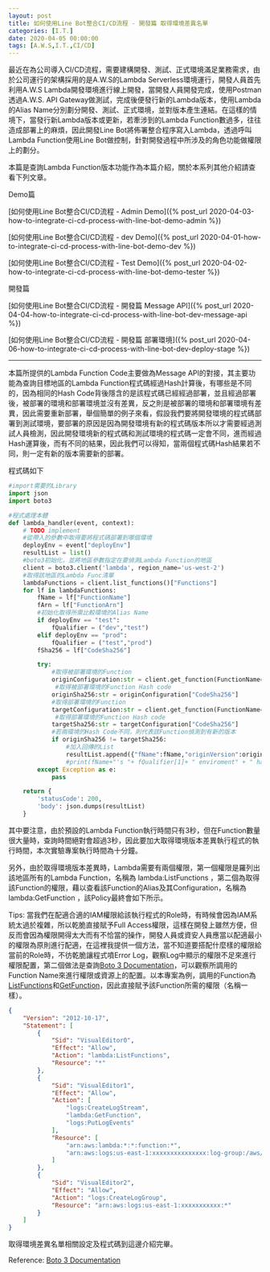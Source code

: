 ```yaml
---
layout: post
title: 如何使用Line Bot整合CI/CD流程 - 開發篇 取得環境差異名單
categories: [I.T.]
date: 2020-04-05 00:00:00
tags: [A.W.S,I.T.,CI/CD]
---
```

最近在為公司導入CI/CD流程，需要建構開發、測試、正式環境滿足業務需求，由於公司運行的架構採用的是A.W.S的Lambda Serverless環境運行，開發人員首先利用A.W.S Lambda開發環境進行線上開發，當開發人員開發完成，使用Postman透過A.W.S. API Gateway做測試，完成後便發行新的Lambda版本，使用Lambda的Alias Name分別劃分開發、測試、正式環境，並對版本產生連結。在這樣的情境下，當發行新Lambda版本或更新，若牽涉到的Lambda Function數過多，往往造成部署上的麻煩，因此開發Line Bot將佈署整合程序寫入Lambda，透過呼叫Lambda Function使用Line Bot做控制，針對開發過程中所涉及的角色功能做權限上的劃分。

<!--more-->

本篇是查詢Lambda Function版本功能作為本篇介紹，關於本系列其他介紹請查看下列文章。

Demo篇

[如何使用Line Bot整合CI/CD流程 - Admin Demo]({% post_url 2020-04-03-how-to-integrate-ci-cd-process-with-line-bot-demo-admin %})

[如何使用Line Bot整合CI/CD流程 - dev Demo]({% post_url 2020-04-01-how-to-integrate-ci-cd-process-with-line-bot-demo-dev %})

[如何使用Line Bot整合CI/CD流程 - Test Demo]({% post_url 2020-04-02-how-to-integrate-ci-cd-process-with-line-bot-demo-tester %})

開發篇

[如何使用Line Bot整合CI/CD流程 - 開發篇 Message API]({% post_url 2020-04-04-how-to-integrate-ci-cd-process-with-line-bot-dev-message-api %})

[如何使用Line Bot整合CI/CD流程 - 開發篇 部署環境]({% post_url 2020-04-06-how-to-integrate-ci-cd-process-with-line-bot-dev-deploy-stage %})

<hr>

本篇所提供的Lambda Function Code主要做為Message API的對接，其主要功能為查詢目標地區的Lambda Function程式碼經過Hash計算後，有哪些是不同的，因為相同的Hash Code背後隱含的是該程式碼已經經過部署，並且經過部署後，被部署的環境和部署環境並沒有差異，反之則是被部署的環境和部署環境有差異，因此需要重新部署，舉個簡單的例子來看，假設我們要將開發環境的程式碼部署到測試環境，要部署的原因是因為開發環境有新的程式碼版本所以才需要經過測試人員檢測，因此開發環境新的程式碼和測試環境的程式碼一定會不同，進而經過Hash運算後，而有不同的結果，因此我們可以得知，當兩個程式碼Hash結果若不同，則一定有新的版本需要新的部署。

程式碼如下

```python
#import需要的Library
import json
import boto3

#程式處理本體
def lambda_handler(event, context):
    # TODO implement
    #從帶入的參數中取得要將程式碼部署到哪個環境
    deployEnv = event["deployEnv"]
    resultList = list()
    #boto3初始化，並將地區參數指定在要偵測Lambda Function的地區
    client = boto3.client('lambda', region_name='us-west-2')
    #取得該地區的Lambda Func清單
    lambdaFunctions = client.list_functions()["Functions"]
    for lf in lambdaFunctions:
        fName = lf["FunctionName"]
        fArn = lf["FunctionArn"]
        #初始化取得所需比較環境的Alias Name
        if deployEnv == "test":
            fQualifier = ("dev","test")
        elif deployEnv == "prod":
            fQualifier = ("test","prod")
        fSha256 = lf["CodeSha256"]

        try:
            #取得被部署環境的Function
            originConfiguration:str = client.get_function(FunctionName=fName,Qualifier=fQualifier[0])["Configuration"]
             #取得被部署環境的Function Hash code
            originSha256:str = originConfiguration["CodeSha256"]
            #取得部署環境的Function
            targetConfiguration:str = client.get_function(FunctionName=fName,Qualifier=fQualifier[1])["Configuration"]
             #取得部署環境的Function Hash code
            targetSha256:str = targetConfiguration["CodeSha256"]
            #若兩環境的Hash Code不同，則代表該Function偵測到有新的版本
            if originSha256 != targetSha256:
                #加入回傳的List
                resultList.append({"fName":fName,"originVersion":originConfiguration["Version"],"targetVersion":targetConfiguration["Version"]})
                #print(fName+"'s "+ fQualifier[1]+ " enviroment" + " have update to version:" + updateResult["FunctionVersion"])
        except Exception as e:
            pass

    return {
        'statusCode': 200,
        'body': json.dumps(resultList)
    }
```

其中要注意，由於預設的Lambda Function執行時間只有3秒，但在Function數量很大量時，查詢時間絕對會超過3秒，因此要加大取得環境版本差異執行程式的執行時間，本次實驗專案執行時間為十分鐘。

另外，由於取得環境版本差異時，Lambda需要有兩個權限，第一個權限是羅列出該地區所有的Lambda Function，名稱為 lambda:ListFunctions ，第二個為取得該Function的權限，藉以查看該Function的Alias及其Configuration，名稱為 lambda:GetFunction ，該Policy最終會如下所示。

Tips:
當我們在配適合適的IAM權限給該執行程式的Role時，有時候會因為IAM系統太過於複雜，所以乾脆直接賦予Full Access權限，這樣在開發上雖然方便，但反而會因為權限開得太大而有不恰當的操作，開發人員或資安人員應當以配適最小的權限為原則進行配適，在這裡我提供一個方法，當不知道要搭配什麼樣的權限給當前的Role時，不彷乾脆讓程式噴Error Log，觀察Log中顯示的權限不足來進行權限配置，第二個做法是查詢[Boto 3 Documentation](https://boto3.amazonaws.com/v1/documentation/api/latest/index.html)，可以觀察所調用的Function Name來進行權限或資源上的配置。以本專案為例，調用的Function為[ListFunctions](https://boto3.amazonaws.com/v1/documentation/api/latest/reference/services/lambda.html#Lambda.Client.list_functions)和[GetFunction](https://boto3.amazonaws.com/v1/documentation/api/latest/reference/services/lambda.html#Lambda.Client.get_function)，因此直接賦予該Function所需的權限（名稱一樣）。

```json
{
    "Version": "2012-10-17",
    "Statement": [
        {
            "Sid": "VisualEditor0",
            "Effect": "Allow",
            "Action": "lambda:ListFunctions",
            "Resource": "*"
        },
        {
            "Sid": "VisualEditor1",
            "Effect": "Allow",
            "Action": [
                "logs:CreateLogStream",
                "lambda:GetFunction",
                "logs:PutLogEvents"
            ],
            "Resource": [
                "arn:aws:lambda:*:*:function:*",
                "arn:aws:logs:us-east-1:xxxxxxxxxxxxxxx:log-group:/aws/lambda/stage-diff-list:*"
            ]
        },
        {
            "Sid": "VisualEditor2",
            "Effect": "Allow",
            "Action": "logs:CreateLogGroup",
            "Resource": "arn:aws:logs:us-east-1:xxxxxxxxxxx:*"
        }
    ]
}
```

取得環境差異名單相關設定及程式碼到這邊介紹完畢。

Reference: [Boto 3 Documentation](https://boto3.amazonaws.com/v1/documentation/api/latest/index.html)
